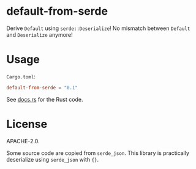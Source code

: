 # default-from-serde

Derive `Default` using `serde::Deserialize`!
No mismatch between `Default` and `Deserialize` anymore!

# Usage

`Cargo.toml`:

```toml
default-from-serde = "0.1"
```

See [docs.rs](https://docs.rs/default-from-serde) for the Rust code.

# License

APACHE-2.0.

Some source code are copied from `serde_json`.
This library is practically deserialize using `serde_json` with `{}`.
